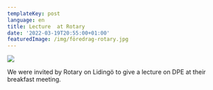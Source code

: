 ```yaml
---
templateKey: post
language: en
title: Lecture  at Rotary
date: '2022-03-19T20:55:00+01:00'
featuredImage: /img/föredrag-rotary.jpg
---
```

![](/img/föredrag-rotary.jpg)

We were invited by Rotary on Lidingö to give a lecture on DPE at their breakfast meeting.
